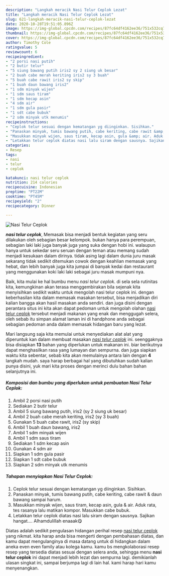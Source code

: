 ```yaml
---
description: "Langkah meracik Nasi Telur Ceplok Lezat"
title: "Langkah meracik Nasi Telur Ceplok Lezat"
slug: 621-langkah-meracik-nasi-telur-ceplok-lezat
date: 2020-10-28T19:51:05.896Z
image: https://img-global.cpcdn.com/recipes/87fc64df4162ee36/751x532cq70/nasi-telur-ceplok-foto-resep-utama.jpg
thumbnail: https://img-global.cpcdn.com/recipes/87fc64df4162ee36/751x532cq70/nasi-telur-ceplok-foto-resep-utama.jpg
cover: https://img-global.cpcdn.com/recipes/87fc64df4162ee36/751x532cq70/nasi-telur-ceplok-foto-resep-utama.jpg
author: Timothy Cole
ratingvalue: 5
reviewcount: 6
recipeingredient:
- "2 porsi nasi putih"
- "2 butir telur"
- "5 siung bawang putih iris2 sy 2 siung uk besar"
- "2 buah cabe merah keriting iris2 sy 3 buah"
- "5 buah cabe rawit iris2 sy skip"
- "1 buah daun bawang iris2"
- "1 sdm minyak wijen"
- "1 sdm saus tiram"
- "1 sdm kecap asin"
- "4 sdm air"
- "1 sdm gula pasir"
- "1 sdt cabe bubuk"
- "2 sdm minyak utk menumis"
recipeinstructions:
- "Ceplok telur sesuai dengan kematangan yg diinginkan. Sisihkan."
- "Panaskan minyak, tumis bawang putih, cabe keriting, cabe rawit &amp; daun bawang sampai harum."
- "Masukkan minyak wijen, saus tiram, kecap asin, gula &amp; air. Aduk rata, tes rasanya lalu matikan kompor. Masukkan cabe bubuk."
- "Letakkan telur ceplok diatas nasi lalu siram dengan sausnya. Sajikan hangat.... Alhamdulillah enaaak😋"
categories:
- Resep
tags:
- nasi
- telur
- ceplok

katakunci: nasi telur ceplok 
nutrition: 214 calories
recipecuisine: Indonesian
preptime: "PT22M"
cooktime: "PT45M"
recipeyield: "2"
recipecategory: Dinner

---
```



![Nasi Telur Ceplok](https://img-global.cpcdn.com/recipes/87fc64df4162ee36/751x532cq70/nasi-telur-ceplok-foto-resep-utama.jpg)

<b><i>nasi telur ceplok</i></b>, Memasak bisa menjadi bentuk kegiatan yang seru dilakukan oleh sebagian besar kelompok. bukan hanya para perempuan, sebagian laki laki juga banyak juga yang suka dengan hobi ini. walaupun hanya untuk sekedar seru seruan dengan teman atau memang sudah menjadi kesukaan dalam dirinya. tidak asing lagi dalam dunia juru masak sekarang tidak sedikit ditemukan cowok dengan keahlian memasak yang hebat, dan lebih banyak juga kita jumpai di banyak kedai dan restaurant yang menggunakan koki laki laki sebagai juru masak mumpuni nya.

Baik, kita mulai ke hal bumbu menu <i>nasi telur ceplok</i>. di sela sela rutinitas kita, kemungkinan akan terasa menggembirakan bila sejenak kita menyisihkan sedikit waktu untuk mengolah nasi telur ceplok ini. dengan keberhasilan kita dalam memasak masakan tersebut, bisa menjadikan diri kalian bangga akan hasil masakan anda sendiri. dan juga disini dengan perantara situs ini kita akan dapat pedoman untuk mengolah olahan <u>nasi telur ceplok</u> tersebut menjadi makanan yang enak dan menggugah selera, oleh sebab itu simpan alamat laman ini di handphone anda sebagai sebagian pedoman anda dalam memasak hidangan baru yang lezat.




Mari langsung saja kita memulai untuk menyediakan alat alat yang diperuntuk kan dalam membuat masakan <u><i>nasi telur ceplok</i></u> ini. seenggaknya bisa disiapkan <b>13</b> bahan yang diperlukan untuk makanan ini. biar berikutnya dapat menghasilkan rasa yang lumayan dan sempurna. dan juga siapkan waktu kita sebentar, sebab kita akan memulainya antara lain dengan <b>4</b> langkah mudah. saya harap berbagai hal yang dibutuhkan sudah kalian punya disini, yuk mari kita proses dengan merinci dulu bahan bahan selanjutnya ini.

<!--inarticleads1-->

##### Komposisi dan bumbu yang diperlukan untuk pembuatan Nasi Telur Ceplok:

1. Ambil 2 porsi nasi putih
1. Sediakan 2 butir telur
1. Ambil 5 siung bawang putih, iris2 (sy 2 siung uk besar)
1. Ambil 2 buah cabe merah keriting, iris2 (sy 3 buah)
1. Gunakan 5 buah cabe rawit, iris2 (sy skip)
1. Ambil 1 buah daun bawang, iris2
1. Ambil 1 sdm minyak wijen
1. Ambil 1 sdm saus tiram
1. Sediakan 1 sdm kecap asin
1. Gunakan 4 sdm air
1. Siapkan 1 sdm gula pasir
1. Siapkan 1 sdt cabe bubuk
1. Siapkan 2 sdm minyak utk menumis




<!--inarticleads2-->

##### Tahapan menyiapkan Nasi Telur Ceplok:

1. Ceplok telur sesuai dengan kematangan yg diinginkan. Sisihkan.
1. Panaskan minyak, tumis bawang putih, cabe keriting, cabe rawit &amp; daun bawang sampai harum.
1. Masukkan minyak wijen, saus tiram, kecap asin, gula &amp; air. Aduk rata, tes rasanya lalu matikan kompor. Masukkan cabe bubuk.
1. Letakkan telur ceplok diatas nasi lalu siram dengan sausnya. Sajikan hangat.... Alhamdulillah enaaak😋




Diatas adalah sedikit pengulasan hidangan perihal resep <u>nasi telur ceplok</u> yang nikmat. kita harap anda bisa mengerti dengan pembahasan diatas, dan kamu dapat mengulanginya di masa datang untuk di hidangkan dalam aneka even even family atau kolega kamu. kamu bs mengkolaborasi resep resep yang tersedia diatas sesuai dengan selera anda, sehingga menu <b>nasi telur ceplok</b> ini dapat menjadi lebih lezat dan sempurna lagi. demikianlah ulasan singkat ini, sampai berjumpa lagi di lain hal. kami harap hari kamu menyenangkan.
